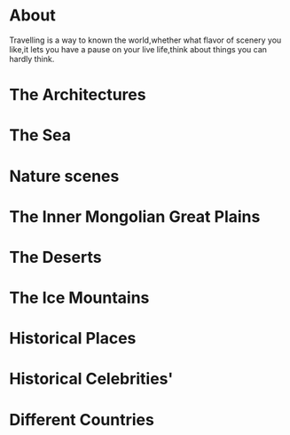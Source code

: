 # About
Travelling is a way to known the world,whether what flavor of scenery you like,it lets you have a pause on your live life,think about things you can hardly think.

# The Architectures

# The Sea

# Nature scenes

# The Inner Mongolian Great Plains

# The Deserts

# The Ice Mountains

# Historical Places

# Historical Celebrities'

# Different Countries


